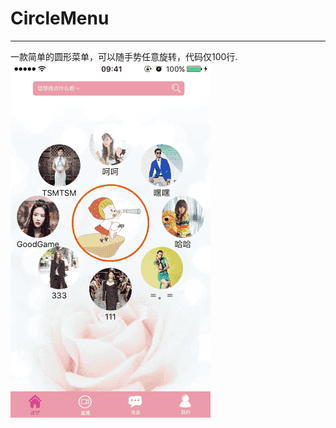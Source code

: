 # CircleMenu
----
一款简单的圆形菜单，可以随手势任意旋转，代码仅100行.<br/>
![gif图片](https://github.com/YLYwoaini/CircleMenu/blob/master/Image/rotation.gif)
